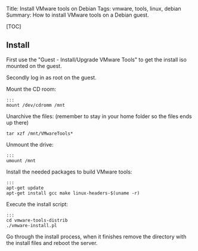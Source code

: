 Title: Install VMware tools on Debian 
Tags: vmware, tools, linux, debian
Summary: How to install VMware tools on a Debian guest.

[TOC]

## Install

First use the "Guest - Install/Upgrade VMware Tools" to get the install iso mounted on the guest.

Secondly log in as root on the guest.

Mount the CD room:
    
    ::: 
    mount /dev/cdromm /mnt

Unarchive the files: (remember to stay in your home folder so the files ends up there)

    tar xzf /mnt/VMwareTools*

Unmount the drive:

    :::
    umount /mnt

Install the needed packages to build VMware tools:

    :::
    apt-get update
    apt-get install gcc make linux-headers-$(uname -r)

Execute the install script: 

    :::
    cd vmware-tools-distrib
    ./vmware-install.pl

Go through the install process, when it finishes remove the directory with the install files and reboot the server.
